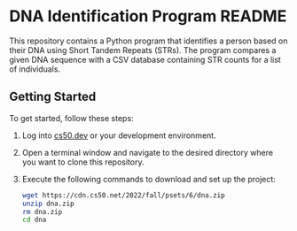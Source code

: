 # DNA Identification Program README

This repository contains a Python program that identifies a person based on their DNA using Short Tandem Repeats (STRs). The program compares a given DNA sequence with a CSV database containing STR counts for a list of individuals.

## Getting Started

To get started, follow these steps:

1. Log into [cs50.dev](https://cs50.dev) or your development environment.

2. Open a terminal window and navigate to the desired directory where you want to clone this repository.

3. Execute the following commands to download and set up the project:
   
   ```bash
   wget https://cdn.cs50.net/2022/fall/psets/6/dna.zip
   unzip dna.zip
   rm dna.zip
   cd dna


